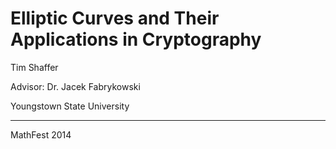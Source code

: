 Elliptic Curves and Their Applications in Cryptography
======================================================

Tim Shaffer

Advisor: Dr. Jacek Fabrykowski

Youngstown State University

-------------

MathFest 2014

